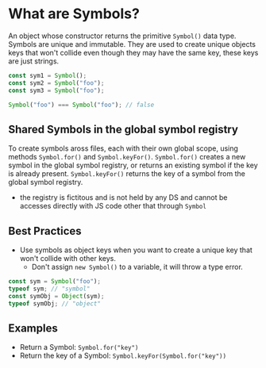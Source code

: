# What are Symbols?
An object whose constructor returns the primitive `Symbol()` data type. Symbols are unique and immutable. They are used to create unique objects keys that won't collide even though they may have the same key, these keys are just strings.
```javascript
const sym1 = Symbol();
const sym2 = Symbol("foo");
const sym3 = Symbol("foo");

Symbol("foo") === Symbol("foo"); // false
```
## Shared Symbols in the global symbol registry
To create symbols aross files, each with their own global scope, using methods `Symbol.for()` and `Symbol.keyFor()`. `Symbol.for()` creates a new symbol in the global symbol registry, or returns an existing symbol if the key is already present. `Symbol.keyFor()` returns the key of a symbol from the global symbol registry.
- the registry is fictitous and is not held by any DS and cannot be accesses directly with JS code other that through `Symbol`


## Best Practices
- Use symbols as object keys when you want to create a unique key that won't collide with other keys.
	- Don't assign `new Symbol()` to a variable, it will throw a type error.
```javascript
const sym = Symbol("foo");
typeof sym; // "symbol"
const symObj = Object(sym);
typeof symObj; // "object"
```

## Examples
- Return a Symbol: `Symbol.for("key")`
- Return the key of a Symbol: `Symbol.keyFor(Symbol.for("key"))`
